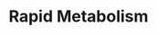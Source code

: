 ---
title: "Rapid Metabolism"

feat:
  types: ["General"]
  description: |
    Your wounds heal rapidly.
  prerequisite: |
    Con 13.
  benefit: |
    You naturally heal a number of hit points per day equal to the standard healing rate + double your Constitution bonus. You heal even if you do not rest. This healing replaces your normal natural healing. If you are tended successfully by someone with the Heal skill, you instead regain double the normal amount of hit points + double your Constitution bonus.
---